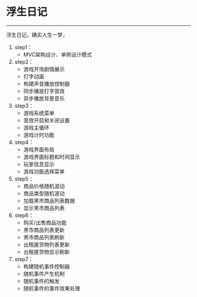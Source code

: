 # 浮生日记

---

浮生日记，确实人生一梦，

1. step1：
    - MVC架构设计、单例设计模式
3. step2：
    - 游戏开场剧情展示
    - 打字动画
    - 构建声音播放控制器
    - 同步播放打字音效
    - 异步播放背景音乐
4. step3：
    - 游戏系统菜单
    - 音效开启和关闭设置
    - 游戏主循环
    - 游戏计时功能
5. step4：
    - 游戏界面布局
    - 游戏界面标题和时间显示
    - 玩家信息显示
    - 游戏功能选择菜单
6. step5：
    - 商品价格随机波动
    - 商品类型随机波动
    - 加载黑市商品列表数据
    - 显示黑市商品列表
7. step6：
    - 购买/出售商品功能
    - 黑市商品列表更新
    - 黑市商品列表刷新
    - 出租屋货物列表更新
    - 出租屋货物显示刷新
8. step7：
    - 构建随机事件控制器
    - 随机事件产生机制
    - 随机事件的触发
    - 随机事件的事件效果处理